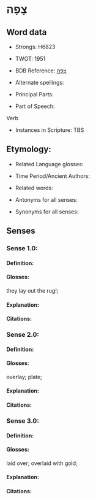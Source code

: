 # צָפָה

<!-- Status: S2="NeedsEdits" -->
<!-- Lexica used for edits:   -->

## Word data

* Strongs: H6823

* TWOT: 1951

* BDB Reference: [צָפָה](rc://en/bdb/dict/r.dg.aa)

* Alternate spellings:

* Principal Parts:

* Part of Speech:

Verb

* Instances in Scripture: TBS

## Etymology:

* Related Language glosses:

* Time Period/Ancient Authors:

* Related words:

* Antonyms for all senses:

* Synonyms for all senses:

## Senses

### Sense 1.0:

#### Definition:

#### Glosses:

they lay out the rug!; 

#### Explanation:

#### Citations:



### Sense 2.0:

#### Definition:

#### Glosses:

overlay; plate; 

#### Explanation:

#### Citations:



### Sense 3.0:

#### Definition:

#### Glosses:

laid over; overlaid with gold; 

#### Explanation:

#### Citations:



